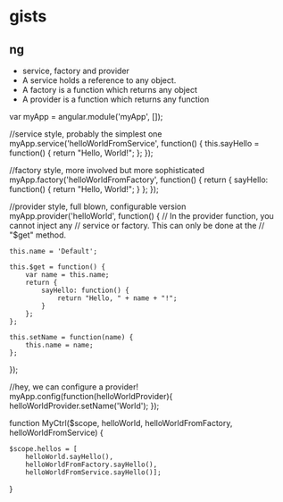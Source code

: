 # gists


## ng
- service, factory and provider
- A service holds a reference to any object.
- A factory is a function which returns any object
- A provider is a function which returns any function

var myApp = angular.module('myApp', []);

//service style, probably the simplest one
myApp.service('helloWorldFromService', function() {
    this.sayHello = function() {
        return "Hello, World!";
    };
});

//factory style, more involved but more sophisticated
myApp.factory('helloWorldFromFactory', function() {
    return {
        sayHello: function() {
            return "Hello, World!";
        }
    };
});

//provider style, full blown, configurable version     
myApp.provider('helloWorld', function() {
    // In the provider function, you cannot inject any
    // service or factory. This can only be done at the
    // "$get" method.

    this.name = 'Default';

    this.$get = function() {
        var name = this.name;
        return {
            sayHello: function() {
                return "Hello, " + name + "!";
            }
        };
    };

    this.setName = function(name) {
        this.name = name;
    };
});

//hey, we can configure a provider!            
myApp.config(function(helloWorldProvider){
    helloWorldProvider.setName('World');
});


function MyCtrl($scope, helloWorld, helloWorldFromFactory, helloWorldFromService) {

    $scope.hellos = [
        helloWorld.sayHello(),
        helloWorldFromFactory.sayHello(),
        helloWorldFromService.sayHello()];
}​
